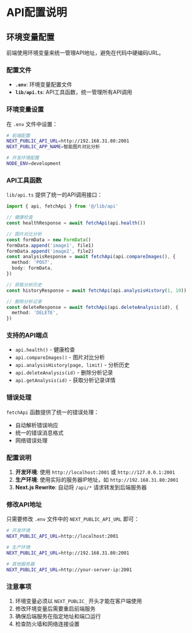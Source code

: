 # API配置说明

## 环境变量配置

前端使用环境变量来统一管理API地址，避免在代码中硬编码URL。

### 配置文件

- **`.env`**: 环境变量配置文件
- **`lib/api.ts`**: API工具函数，统一管理所有API调用

### 环境变量设置

在 `.env` 文件中设置：

```bash
# 前端配置
NEXT_PUBLIC_API_URL=http://192.168.31.80:2001
NEXT_PUBLIC_APP_NAME=智能图片对比分析

# 开发环境配置
NODE_ENV=development
```

### API工具函数

`lib/api.ts` 提供了统一的API调用接口：

```typescript
import { api, fetchApi } from '@/lib/api'

// 健康检查
const healthResponse = await fetchApi(api.health())

// 图片对比分析
const formData = new FormData()
formData.append('image1', file1)
formData.append('image2', file2)
const analysisResponse = await fetchApi(api.compareImages(), {
  method: 'POST',
  body: formData,
})

// 获取分析历史
const historyResponse = await fetchApi(api.analysisHistory(1, 10))

// 删除分析记录
const deleteResponse = await fetchApi(api.deleteAnalysis(id), {
  method: 'DELETE',
})
```

### 支持的API端点

- `api.health()` - 健康检查
- `api.compareImages()` - 图片对比分析
- `api.analysisHistory(page, limit)` - 分析历史
- `api.deleteAnalysis(id)` - 删除分析记录
- `api.getAnalysis(id)` - 获取分析记录详情

### 错误处理

`fetchApi` 函数提供了统一的错误处理：

- 自动解析错误响应
- 统一的错误消息格式
- 网络错误处理

### 配置说明

1. **开发环境**: 使用 `http://localhost:2001` 或 `http://127.0.0.1:2001`
2. **生产环境**: 使用实际的服务器IP地址，如 `http://192.168.31.80:2001`
3. **Next.js Rewrite**: 自动将 `/api/*` 请求转发到后端服务器

### 修改API地址

只需要修改 `.env` 文件中的 `NEXT_PUBLIC_API_URL` 即可：

```bash
# 开发环境
NEXT_PUBLIC_API_URL=http://localhost:2001

# 生产环境
NEXT_PUBLIC_API_URL=http://192.168.31.80:2001

# 其他服务器
NEXT_PUBLIC_API_URL=http://your-server-ip:2001
```

### 注意事项

1. 环境变量必须以 `NEXT_PUBLIC_` 开头才能在客户端使用
2. 修改环境变量后需要重启前端服务
3. 确保后端服务在指定地址和端口运行
4. 检查防火墙和网络连接设置 